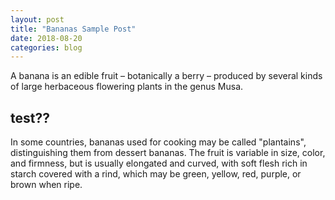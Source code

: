 ```yaml
---
layout: post
title: "Bananas Sample Post"
date: 2018-08-20
categories: blog
---
```


A banana is an edible fruit – botanically a berry – produced by several
kinds of large herbaceous flowering plants in the genus Musa.

<h2>test??</h2>

In some countries, bananas used for cooking may be called "plantains",
distinguishing them from dessert bananas. The fruit is variable in size,
color, and firmness, but is usually elongated and curved, with soft
flesh rich in starch covered with a rind, which may be green, yellow,
red, purple, or brown when ripe.